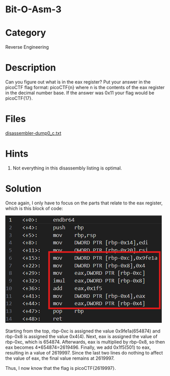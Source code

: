 # Bit-O-Asm-3
# Category
Reverse Engineering
# Description
Can you figure out what is in the eax register? Put your answer in the picoCTF flag format: picoCTF{n} where n is the contents of the eax register in the decimal number base. If the answer was 0x11 your flag would be picoCTF{17}.
# Files
[disassembler-dump0_c.txt](disassembler-dump0_c.txt)
# Hints
1. Not everything in this disassembly listing is optimal.
# Solution
Once again, I only have to focus on the parts that relate to the eax register, which is this block of code:

![alt text](image.png)

Starting from the top, rbp-0xc is assigned the value 0x9fe1a(654874) and rbp-0x8 is assigned the value 0x4(4). Next, eax is assigned the value of rbp-0xc, which is 654874. Afterwards, eax is multiplied by rbp-0x8, so then eax becomes 4*654874=2619496. Finally, we add 0x1f5(501) to eax, resulting in a value of 2619997. Since the last two lines do nothing to affect the value of eax, the final value remains at 2619997.

Thus, I now know that the flag is picoCTF{2619997}.